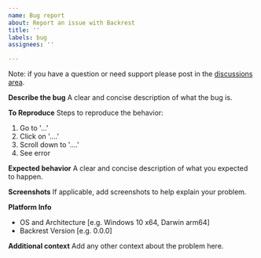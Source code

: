 ```yaml
---
name: Bug report
about: Report an issue with Backrest
title: ''
labels: bug
assignees: ''

---
```


Note: if you have a question or need support please post in the [discussions area](https://github.com/garethgeorge/backrest/wiki).

**Describe the bug**
A clear and concise description of what the bug is.

**To Reproduce**
Steps to reproduce the behavior:
1. Go to '...'
2. Click on '....'
3. Scroll down to '....'
4. See error

**Expected behavior**
A clear and concise description of what you expected to happen.

**Screenshots**
If applicable, add screenshots to help explain your problem.

**Platform Info**
 - OS and Architecture [e.g. Windows 10 x64, Darwin arm64]
 - Backrest Version [e.g. 0.0.0]

**Additional context**
Add any other context about the problem here.
